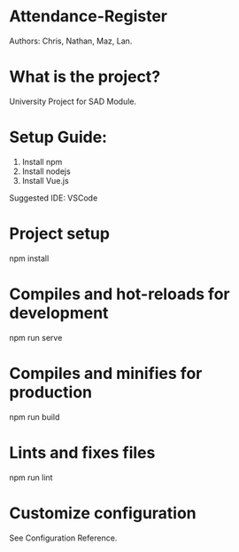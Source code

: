 # Attendance-Register
Authors: Chris, Nathan, Maz, Lan.

# What is the project?
University Project for SAD Module.

# Setup Guide:

1. Install npm
2. Install nodejs
3. Install Vue.js

Suggested IDE: VSCode

# Project setup

npm install

# Compiles and hot-reloads for development

npm run serve

# Compiles and minifies for production

npm run build

# Lints and fixes files

npm run lint

# Customize configuration

See Configuration Reference.